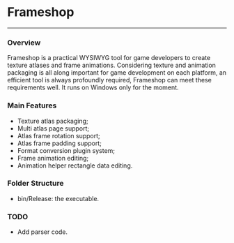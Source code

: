 # Frameshop
------------

### Overview
Frameshop is a practical WYSIWYG tool for game developers to create texture atlases and frame animations. Considering texture and animation packaging is all along important for game development on each platform, an efficient tool is always profoundly required, Frameshop can meet these requirements well. It runs on Windows only for the moment.

### Main Features
* Texture atlas packaging;
* Multi atlas page support;
* Atlas frame rotation support;
* Atlas frame padding support;
* Format conversion plugin system;
* Frame animation editing;
* Animation helper rectangle data editing.

### Folder Structure
* bin/Release: the executable.
  
### TODO
* Add parser code.
